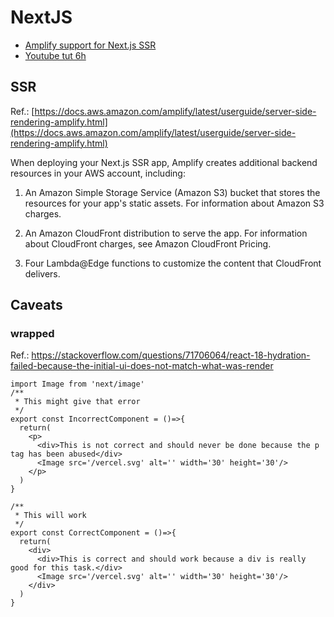 # NextJS
* [Amplify support for Next.js SSR](https://docs.aws.amazon.com/amplify/latest/userguide/server-side-rendering-amplify.html#ssr-Amplify-support)
* [Youtube tut 6h](https://www.youtube.com/watch?v=cLKLqpxPSws&t=7072s&ab_channel=JarrodWatts)

## SSR

Ref.: [https://docs.aws.amazon.com/amplify/latest/userguide/server-side-rendering-amplify.html](https://docs.aws.amazon.com/amplify/latest/userguide/server-side-rendering-amplify.html)

When deploying your Next.js SSR app, Amplify creates additional backend resources in your AWS account, including:

1) An Amazon Simple Storage Service (Amazon S3) bucket that stores the resources for your app's static assets. For information about Amazon S3 charges.

2) An Amazon CloudFront distribution to serve the app. For information about CloudFront charges, see Amazon CloudFront Pricing.

3) Four Lambda@Edge functions to customize the content that CloudFront delivers.

## Caveats
### <p> wrapped <div>
Ref.: https://stackoverflow.com/questions/71706064/react-18-hydration-failed-because-the-initial-ui-does-not-match-what-was-render

```
import Image from 'next/image'
/**
 * This might give that error
 */
export const IncorrectComponent = ()=>{
  return(
    <p>
      <div>This is not correct and should never be done because the p tag has been abused</div>
      <Image src='/vercel.svg' alt='' width='30' height='30'/>
    </p>
  )
}

/**
 * This will work
 */
export const CorrectComponent = ()=>{
  return(
    <div>
      <div>This is correct and should work because a div is really good for this task.</div>
      <Image src='/vercel.svg' alt='' width='30' height='30'/>
    </div>
  )
}
```
